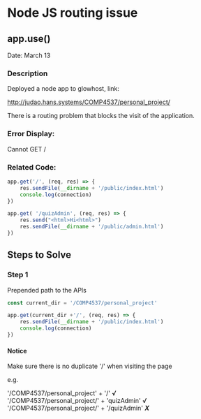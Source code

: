 # Node JS routing issue

## app.use()

Date: March 13

### Description

Deployed a node app to glowhost, link:

http://judao.hans.systems/COMP4537/personal_project/

There is a routing problem that blocks the visit of the application.

### Error Display:

Cannot GET /

### Related Code:

```js
app.get('/', (req, res) => {
    res.sendFile(__dirname + '/public/index.html')
    console.log(connection)
})

app.get( '/quizAdmin', (req, res) => {
    res.send("<html>Hi<html>")
    res.sendFile(__dirname + '/public/admin.html')
})
```

## Steps to Solve

### Step 1

Prepended path to the APIs 

```js
const current_dir = '/COMP4537/personal_project'
```

```js
app.get(current_dir +'/', (req, res) => {
    res.sendFile(__dirname + '/public/index.html')
    console.log(connection)
})
```

#### Notice

Make sure there is no duplicate '/' when visiting the page

e.g.  

'/COMP4537/personal_project' + '/' ***√***   
'/COMP4537/personal_project/' + 'quizAdmin' ***√***  
'/COMP4537/personal_project/' + '/quizAdmin' ***X***






